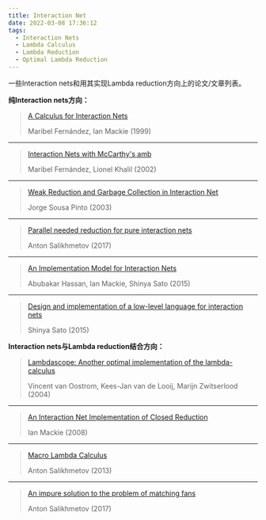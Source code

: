```yaml
---
title: Interaction Net
date: 2022-03-08 17:36:12
tags:
  - Interaction Nets
  - Lambda Calculus
  - Lambda Reduction
  - Optimal Lambda Reduction
---
```


一些Interaction nets和用其实现Lambda reduction方向上的论文/文章列表。

**纯Interaction nets方向：**

> [A Calculus for Interaction Nets](https://link.springer.com/chapter/10.1007/10704567_10)
>
> Maribel Fernández, Ian Mackie (1999)
---
> [Interaction Nets with McCarthy's amb](https://www.sciencedirect.com/science/article/pii/S1571066105803639)
>
> Maribel Fernández, Lionel Khalil (2002)
---
> [Weak Reduction and Garbage Collection in Interaction Net](https://www.sciencedirect.com/science/article/pii/S1571066105826143)
>
> Jorge Sousa Pinto (2003)
---
> [Parallel needed reduction for pure interaction nets](https://arxiv.org/abs/1702.06092)
>
> Anton Salikhmetov (2017)
---
> [An Implementation Model for Interaction Nets](https://arxiv.org/abs/1505.07164)
>
> Abubakar Hassan, Ian Mackie, Shinya Sato (2015)
---
> [Design and implementation of a low-level language for interaction nets](http://sro.sussex.ac.uk/id/eprint/54469/)
>
> Shinya Sato (2015)

**Interaction nets与Lambda reduction结合方向：**

> [Lambdascope: Another optimal implementation of the lambda-calculus](http://www.phil.uu.nl/~oostrom/publication/pdf/lambdascope.pdf)
>
> Vincent van Oostrom, Kees-Jan van de Looij, Marijn Zwitserlood (2004)
---
> [An Interaction Net Implementation of Closed Reduction](https://link.springer.com/chapter/10.1007/978-3-642-24452-0_3)
>
> Ian Mackie (2008)
---
> [Macro Lambda Calculus](https://arxiv.org/abs/1304.2290)
>
> Anton Salikhmetov (2013)
---
> [An impure solution to the problem of matching fans](https://arxiv.org/abs/1710.07516)
>
> Anton Salikhmetov (2017)